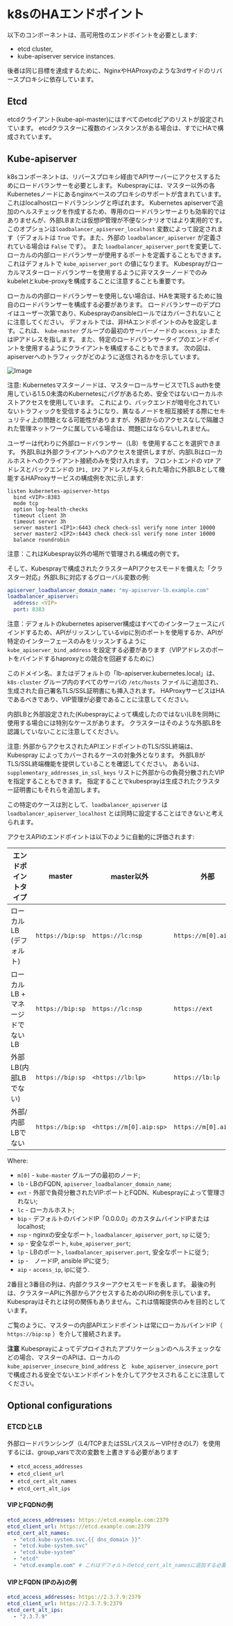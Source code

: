 # k8sのHAエンドポイント

以下のコンポーネントは、高可用性のエンドポイントを必要とします:

* etcd cluster,
* kube-apiserver service instances.

後者は同じ目標を達成するために、NginxやHAProxyのような3rdサイドのリバースプロキシに依存しています。

## Etcd

etcdクライアント(kube-api-master)にはすべてのetcdピアのリストが設定されています。
etcdクラスターに複数のインスタンスがある場合は、すでにHAで構成されています。

## Kube-apiserver

k8sコンポーネントは、リバースプロキシ経由でAPIサーバーにアクセスするためにロードバランサーを必要とします。
Kubesprayには、マスター以外の各Kubernetesノードにあるnginxベースのプロキシのサポートが含まれています。
これはlocalhostロードバランシングと呼ばれます。
Kubernetes apiserverで追加のヘルスチェックを作成するため、専用のロードバランサーよりも効率的ではありませんが、外部LBまたは仮想IP管理が不便なシナリオではより実用的です。
このオプションは`loadbalancer_apiserver_localhost` 変数によって設定されます（デフォルトは `True` です。また、外部の `loadbalancer_apiserver` が定義されている場合は `False` です）。
また `loadbalancer_apiserver_port`を変更して、ローカルの内部ロードバランサーが使用するポートを定義することもできます。
これはデフォルトで `kube_apiserver_port` の値になります。
Kubesprayがローカルマスターロードバランサーを使用するように非マスターノードでのみkubeletとkube-proxyを構成することに注意することも重要です。

ローカルの内部ロードバランサーを使用しない場合は、HAを実現するために独自のロードバランサーを構成する必要があります。
ロードバランサーのデプロイはユーザー次第であり、Kubesprayのansibleロールではカバーされないことに注意してください。
デフォルトでは、非HAエンドポイントのみを設定します。これは、 `kube-master` グループの最初のサーバーノードの `access_ip` またはIPアドレスを指します。
また、特定のロードバランサータイプのエンドポイントを使用するようにクライアントを構成することもできます。
次の図は、apiserverへのトラフィックがどのように送信されるかを示しています。

![Image](figures/loadbalancer_localhost.png?raw=true)

  注意: Kubernetesマスターノードは、マスターロールサービスでTLS authを使用している1.5.0未満のKubernetesにバグがあるため、安全ではないローカルホストアクセスを使用しています。
  これにより、バックエンドが暗号化されていないトラフィックを受信するようになり、異なるノードを相互接続する際にセキュリティ上の問題となる可能性がありますが、外部からのアクセスなしで隔離された管理ネットワークに属している場合は、問題にはならないしれません。

ユーザーは代わりに外部ロードバランサー（LB）を使用することを選択できます。
外部LBは外部クライアントへのアクセスを提供しますが、内部LBはローカルホストへのクライアント接続のみを受け入れます。
フロントエンドの `VIP` アドレスとバックエンドの `IP1, IP2` アドレスが与えられた場合に外部LBとして機能するHAProxyサービスの構成例を次に示します:

```raw
listen kubernetes-apiserver-https
  bind <VIP>:8383
  mode tcp
  option log-health-checks
  timeout client 3h
  timeout server 3h
  server master1 <IP1>:6443 check check-ssl verify none inter 10000
  server master2 <IP2>:6443 check check-ssl verify none inter 10000
  balance roundrobin
```

  注意：これはKubespray以外の場所で管理される構成の例です。

そして、Kubesprayで構成されたクラスターAPIアクセスモードを備えた「クラスター対応」外部LBに対応するグローバル変数の例:

```yml
apiserver_loadbalancer_domain_name: "my-apiserver-lb.example.com"
loadbalancer_apiserver:
  address: <VIP>
  port: 8383
```

  注意：デフォルトのkubernetes apiserver構成はすべてのインターフェースにバインドするため、APIがリッスンしているvipに別のポートを使用するか、APIが特定のインターフェースのみをリッスンするように `kube_apiserver_bind_address` を設定する必要があります（VIPアドレスのポートをバインドするhaproxyとの競合を回避するために）

このドメイン名、またはデフォルトの「lb-apiserver.kubernetes.local」は、`k8s-cluster` グループ内のすべてのサーバの `/etc/hosts` ファイルに追加され、生成された自己署名TLS/SSL証明書にも挿入されます。
HAProxyサービスはHAであるべきであり、VIP管理が必要であることに注意してください。

内部LBと外部設定された(Kubesprayによって構成したのではない)LBを同時に使用する場合には特別なケースがあります。
クラスターはそのような外部LBを認識していないことに注意してください。

  注意: 外部からアクセスされたAPIエンドポイントのTLS/SSL終端は、Kubespray によってカバーされるケースの対象外となります。
  外部LBがTLS/SSL終端機能を提供していることを確認してください。
  あるいは、`supplementary_addresses_in_ssl_keys` リストに外部からの負荷分散されたVIPを指定することもできます。
  指定することでkubesprayは生成されたクラスター証明書にもそれらを追加します。

この特定のケースは別として、`loadbalancer_apiserver` は `loadbalancer_apiserver_localhost` とは同時に設定することはできないと考えられます。

アクセスAPIのエンドポイントは以下のように自動的に評価されます:

| エンドポイントタイプ              | master           | master以外               | 外部                   |
|------------------------------|------------------|-------------------------|-----------------------|
| ローカルLB (デフォルト)          | `https://bip:sp` | `https://lc:nsp`        | `https://m[0].aip:sp` |
| ローカルLB + マネージドでないLB    | `https://bip:sp` | `https://lc:nsp`        | `https://ext`         |
| 外部LB(内部LBでない)            | `https://bip:sp` | `<https://lb:lp>`       | `https://lb:lp`       |
| 外部/内部LBでない               | `https://bip:sp` | `<https://m[0].aip:sp>` | `https://m[0].aip:sp` |

Where:

* `m[0]` - `kube-master` グループの最初のノード;
* `lb` - LBのFQDN, `apiserver_loadbalancer_domain_name`;
* `ext` - 外部で負荷分散されたVIP:ポートとFQDN、Kubesprayによって管理されない;
* `lc` - ローカルホスト;
* `bip` - デフォルトのバインドIP「0.0.0.0」のカスタムバインドIPまたはlocalhost;
* `nsp` -  nginxの安全なポート, `loadbalancer_apiserver_port`, `sp` に従う;
* `sp` - 安全なポート, `kube_apiserver_port`;
* `lp` - LBのポート, `loadbalancer_apiserver.port`, 安全なポートに従う;
* `ip` -　ノードIP, ansible IPに従う;
* `aip` - `access_ip`, ipに従う.

2番目と3番目の列は、内部クラスターアクセスモードを表します。
最後の列は、クラスターAPIに外部からアクセスするためのURIの例を示しています。
Kubesprayはそれとは何の関係もありません。これは情報提供のみを目的としています。

ご覧のように、マスターの内部APIエンドポイントは常にローカルバインドIP（ `https://bip:sp` ）を介して接続されます。

**注意** Kubesprayによってデプロイされたアプリケーションのヘルスチェックなどの場合、マスターのAPIは、ローカルの `kube_apiserver_insecure_bind_address` と ` kube_apiserver_insecure_port` で構成される安全でないエンドポイントを介してアクセスされることに注意してください。

## Optional configurations

### ETCDとLB

外部ロードバランシング（L4/TCPまたはSSLパススルーVIP付きのL7）を使用するには、group_varsで次の変数を上書きする必要があります

* `etcd_access_addresses`
* `etcd_client_url`
* `etcd_cert_alt_names`
* `etcd_cert_alt_ips`

#### VIPとFQDNの例

```yaml
etcd_access_addresses: https://etcd.example.com:2379
etcd_client_url: https://etcd.example.com:2379
etcd_cert_alt_names:
  - "etcd.kube-system.svc.{{ dns_domain }}"
  - "etcd.kube-system.svc"
  - "etcd.kube-system"
  - "etcd"
  - "etcd.example.com" # これはデフォルトのetcd_cert_alt_namesに追加する必要があります
```

#### VIPとFQDN (IPのみ)の例

```yaml
etcd_access_addresses: https://2.3.7.9:2379
etcd_client_url: https://2.3.7.9:2379
etcd_cert_alt_ips:
  - "2.3.7.9"
```
